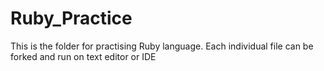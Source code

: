 # Ruby_Practice
This is the folder for practising Ruby language.
Each individual file can be forked and run on text editor or IDE
